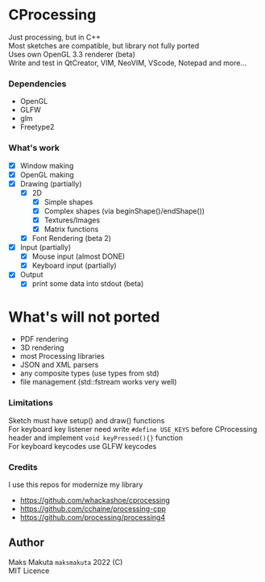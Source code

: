 # CProcessing

Just processing, but in C++   
Most sketches are compatible, but library not fully ported   
Uses own OpenGL 3.3 renderer (beta)  
Write and test in QtCreator, VIM, NeoVIM, VScode, Notepad and more...

### Dependencies

 - OpenGL     
 - GLFW       
 - glm        
 - Freetype2  

### What's work

 - [x] Window making
 - [x] OpenGL making
 - [x] Drawing (partially)
   - [x] 2D
     - [x] Simple shapes 
     - [x] Complex shapes (via beginShape()/endShape()) 
     - [x] Textures/Images
     - [x] Matrix functions 
   - [x] Font Rendering (beta 2)
 - [x] Input  (partially)
   - [x] Mouse input (almost DONE)
   - [x] Keyboard input (partially)
 - [x] Output
   - [x] print some data into stdout (beta)

  # What's will not ported

  - PDF rendering
  - 3D rendering 
  - most Processing libraries 
  - JSON and XML parsers
  - any composite types (use types from std)
  - file management (std::fstream works very well)

### Limitations

 Sketch must have setup() and draw() functions  
 For keyboard key listener need write ``` #define USE_KEYS ```  before CProcessing header and implement ``` void keyPressed(){} ``` function  
 For keyboard keycodes use GLFW keycodes

### Credits

I use this repos for modernize my library

  - https://github.com/whackashoe/cprocessing
  - https://github.com/cchaine/processing-cpp
  - https://github.com/processing/processing4
 
## Author
  
  Maks Makuta ``` maksmakuta ```  2022 (C)     
  MIT Licence   
